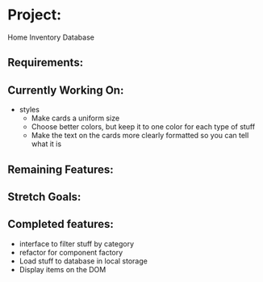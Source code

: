 # Project:

Home Inventory Database

## Requirements:

## Currently Working On:

* styles
  * Make cards a uniform size
  * Choose better colors, but keep it to one color for each type of stuff
  * Make the text on the cards more clearly formatted so you can tell what it is

## Remaining Features:


## Stretch Goals:

## Completed features:

* interface to filter stuff by category
* refactor for component factory
* Load stuff to database in local storage
* Display items on the DOM